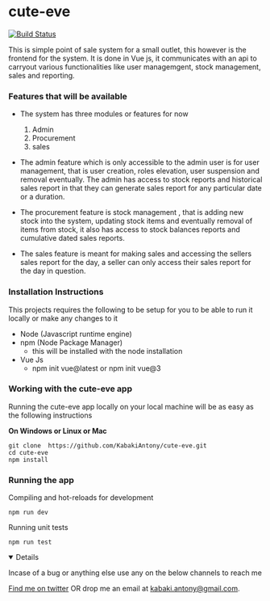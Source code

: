 # cute-eve

[![Build Status](https://app.travis-ci.com/KabakiAntony/cute-eve.svg?branch=main)](https://app.travis-ci.com/KabakiAntony/cute-eve) 

This is simple point of sale system for a small outlet, this however is the frontend for the system. It is done in Vue js, it communicates with an api to carryout various functionalities like user managemgent, stock management, sales and reporting.

### Features that will be available
- The system has three modules or features for now
    1. Admin 
    2. Procurement
    3. sales

- The admin feature which is only accessible to the admin user is for user management, that is user creation, roles elevation, user suspension and removal eventually. The admin has access to stock reports and historical sales report in that they can generate sales report for any particular date or a duration.

- The procurement feature is stock management , that is adding new stock into the system, updating stock items and eventually removal of items from stock, it also has access to stock balances reports and cumulative dated sales reports.

- The sales feature is meant for making sales and accessing the sellers sales report for the day, a seller can only access their sales report for the day in question.


### Installation Instructions

This projects requires the following to be setup for you to be able to run it locally or make any changes to it

* Node (Javascript runtime engine)
* npm (Node Package Manager)
    - this will be installed with the node installation
* Vue Js
    - npm init vue@latest or npm init vue@3

### Working with the cute-eve app

Running the cute-eve app locally on your local machine will be as easy as the following instructions

**On Windows or Linux or Mac**

```
git clone  https://github.com/KabakiAntony/cute-eve.git
cd cute-eve
npm install
```

### Running the app

Compiling and hot-reloads for development

```
npm run dev
```

Running unit tests

```
npm run test
```

<details open>

Incase of a bug or anything else use any on the below channels to reach me

[Find me on twitter](https://twitter.com/kabakiantony) OR  drop me an email at kabaki.antony@gmail.com.